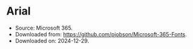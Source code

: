 # Arial

- Source: Microsoft 365.
- Downloaded from: <https://github.com/pjobson/Microsoft-365-Fonts>.
- Downloaded on: 2024-12-29.
